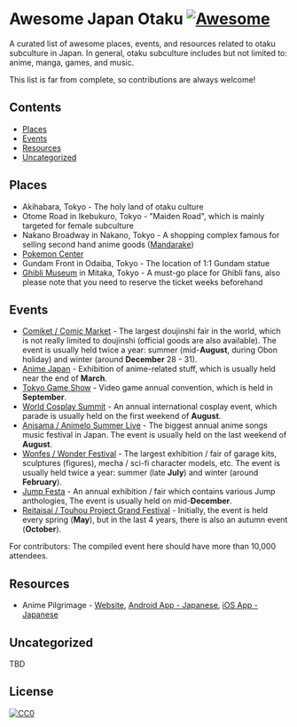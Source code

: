 # Awesome Japan Otaku [![Awesome](https://cdn.rawgit.com/sindresorhus/awesome/d7305f38d29fed78fa85652e3a63e154dd8e8829/media/badge.svg)](https://github.com/sindresorhus/awesome)

A curated list of awesome places, events, and resources related to otaku subculture in Japan. In general, otaku subculture includes but not limited to: anime, manga, games, and music.

This list is far from complete, so contributions are always welcome!

## Contents

- [Places](#places)
- [Events](#events)
- [Resources](#resources)
- [Uncategorized](#uncategorized)

## Places

- Akihabara, Tokyo - The holy land of otaku culture
- Otome Road in Ikebukuro, Tokyo - "Maiden Road", which is mainly targeted for female subculture
- Nakano Broadway in Nakano, Tokyo - A shopping complex famous for selling second hand anime goods ([Mandarake](http://earth.mandarake.co.jp/shop/nkn/index.html))
- [Pokemon Center](http://www.pokemon.co.jp/gp/pokecen/english/)
- Gundam Front in Odaiba, Tokyo - The location of 1:1 Gundam statue
- [Ghibli Museum](http://www.ghibli-museum.jp/en/) in Mitaka, Tokyo - A must-go place for Ghibli fans, also please note that you need to reserve the ticket weeks beforehand

## Events

- [Comiket / Comic Market](http://www.comiket.co.jp/index_e.html) - The largest doujinshi fair in the world, which is not really limited to doujinshi (official goods are also available). The event is usually held twice a year: summer (mid-**August**, during Obon holiday) and winter (around **December** 28 - 31).
- [Anime Japan](https://www.anime-japan.jp/en/) - Exhibition of anime-related stuff, which is usually held near the end of **March**.
- [Tokyo Game Show](expo.nikkeibp.co.jp/tgs/) - Video game annual convention, which is held in **September**.
- [World Cosplay Summit](http://www.worldcosplaysummit.jp/en/) - An annual international cosplay event, which parade is usually held on the first weekend of **August**.
- [Anisama / Animelo Summer Live](https://anisama.tv/) - The biggest annual anime songs music festival in Japan. The event is usually held on the last weekend of **August**.
- [Wonfes / Wonder Festival](http://wf.kaiyodo.net/) - The largest exhibition / fair of garage kits, sculptures (figures), mecha / sci-fi character models, etc. The event is usually held twice a year: summer (late **July**) and winter (around **February**).
- [Jump Festa](http://www.jumpfesta.com/) - An annual exhibition / fair which contains various Jump anthologies, The event is usually held on mid-**December**.
- [Reitaisai / Touhou Project Grand Festival](reitaisai.com) - Initially, the event is held every spring (**May**), but in the last 4 years, there is also an autumn event (**October**).

For contributors: The compiled event here should have more than 10,000 attendees.

## Resources

- Anime Pilgrimage - [Website](https://animetourism88.com/en/sanctuary), [Android App - Japanese](https://play.google.com/store/apps/details?id=jp.linknetwork.anitrip), [iOS App - Japanese](https://itunes.apple.com/us/app/wu-taimeguri-garuzu-pantsu/id680489568?l=ja&ls=1&mt=8)

## Uncategorized

TBD

## License

[![CC0](http://mirrors.creativecommons.org/presskit/buttons/88x31/svg/cc-zero.svg)](https://creativecommons.org/publicdomain/zero/1.0/)


